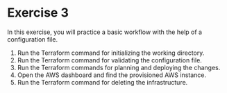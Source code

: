 # Exercise 3

In this exercise, you will practice a basic workflow with the help of a configuration file.

1. Run the Terraform command for initializing the working directory.
2. Run the Terraform command for validating the configuration file.
3. Run the Terraform commands for planning and deploying the changes.
4. Open the AWS dashboard and find the provisioned AWS instance.
5. Run the Terraform command for deleting the infrastructure.
